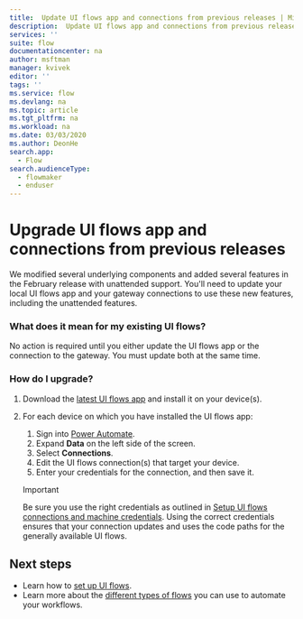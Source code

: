 ```yaml
---
title:  Update UI flows app and connections from previous releases | Microsoft Docs
description:  Update UI flows app and connections from previous releases.
services: ''
suite: flow
documentationcenter: na
author: msftman
manager: kvivek
editor: ''
tags: ''
ms.service: flow
ms.devlang: na
ms.topic: article
ms.tgt_pltfrm: na
ms.workload: na
ms.date: 03/03/2020
ms.author: DeonHe
search.app: 
  - Flow
search.audienceType: 
  - flowmaker
  - enduser
---
```


# Upgrade UI flows app and connections from previous releases

We modified several underlying components and added several features in the February release with unattended support. You'll need to update your local UI flows app and your gateway connections to use these new features, including the unattended features.

### What does it mean for my existing UI flows?

No action is required until you either update the UI flows app or the connection to the gateway. You must update both at the same time.

### How do I upgrade?

1.  Download the [latest UI flows app](https://go.microsoft.com/fwlink/?linkid=2102613&clcid=0x409) and install it on your device(s).

1.  For each device on which you have installed the UI flows app:

    1. Sign into [Power Automate](https://powerautomate.microsoft.com).
    1. Expand **Data** on the left side of the screen.
    1. Select **Connections**.
    1. Edit the UI flows connection(s) that target your device.
    1. Enter your credentials for the connection, and then save it.

    >[!IMPORTANT]
    >Be sure you use the right credentials as outlined in [Setup UI flows connections and machine credentials](setup.md#setup-ui-flows-connections-and-machine-credentials). Using the correct credentials ensures that your connection updates and uses the code paths for the generally available UI flows.

## Next steps

- Learn how to [set up UI flows](setup.md). 
- Learn more about the [different types of flows](..\getting-started.md#types-of-flows) you can use to automate your workflows.


